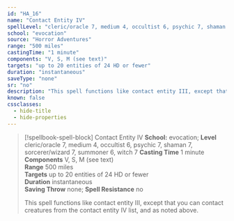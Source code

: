 ```yaml
---
id: "HA_16"
name: "Contact Entity IV"
spellLevel: "cleric/oracle 7, medium 4, occultist 6, psychic 7, shaman 7, sorcerer/wizard 7, summoner 6, witch 7"
school: "evocation"
source: "Horror Adventures"
range: "500 miles"
castingTime: "1 minute"
components: "V, S, M (see text)"
targets: "up to 20 entities of 24 HD or fewer"
duration: "instantaneous"
saveType: "none"
sr: "no"
description: "This spell functions like contact entity III, except that you can contact creatures from the contact entity IV list, and as noted above."
known: false
cssclasses:
  - hide-title
  - hide-properties
---
```


> [!spellbook-spell-block] Contact Entity IV
> **School:** evocation; **Level** cleric/oracle 7, medium 4, occultist 6, psychic 7, shaman 7, sorcerer/wizard 7, summoner 6, witch 7
> **Casting Time** 1 minute  
> **Components** V, S, M (see text)  
> **Range** 500 miles  
> **Targets** up to 20 entities of 24 HD or fewer  
> **Duration** instantaneous  
> **Saving Throw** none; **Spell Resistance** no
> 
> This spell functions like contact entity III, except that you can contact creatures from the contact entity IV list, and as noted above.